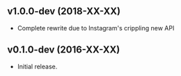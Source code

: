 ## v1.0.0-dev (2018-XX-XX)

* Complete rewrite due to Instagram's crippling new API

## v0.1.0-dev (2016-XX-XX)

* Initial release.
